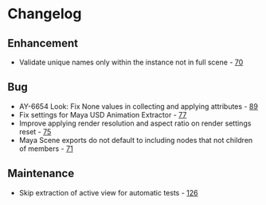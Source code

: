 # Changelog

## Enhancement

* Validate unique names only within the instance not in full scene - [70](https://github.com/ynput/ayon-maya/pull/70)

## Bug

* AY-6654 Look: Fix None values in collecting and applying attributes - [89](https://github.com/ynput/ayon-maya/pull/89)
* Fix settings for Maya USD Animation Extractor - [77](https://github.com/ynput/ayon-maya/pull/77)
* Improve applying render resolution and aspect ratio on render settings reset - [75](https://github.com/ynput/ayon-maya/pull/75)
* Maya Scene exports do not default to including nodes that not children of members - [71](https://github.com/ynput/ayon-maya/pull/71)

## Maintenance

* Skip extraction of active view for automatic tests - [126](https://github.com/ynput/ayon-maya/pull/126)
